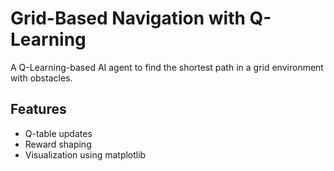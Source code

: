 # Grid-Based Navigation with Q-Learning

A Q-Learning-based AI agent to find the shortest path in a grid environment with obstacles.

## Features
- Q-table updates
- Reward shaping
- Visualization using matplotlib
